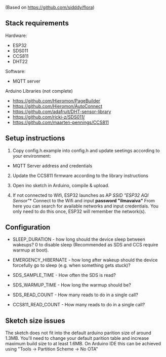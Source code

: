 (Based on https://github.com/sidddy/flora)


## Stack requirements
Hardware:
 - ESP32
 - SDS011
 - CCS811
 - DHT22

Software:
- MQTT server

Arduino Libraries (not complete)
 - https://github.com/Hieromon/PageBuilder
 - https://github.com/Hieromon/AutoConnect
 - https://github.com/adafruit/DHT-sensor-library
 - https://github.com/ricki-z/SDS011/
 - https://github.com/maarten-pennings/CCS811

## Setup instructions

1) Copy config.h.example into config.h and update seetings according to your environment:
- MQTT Server address and credentials

2) Update the CCS811 firmware according to the library instructions

3) Open ino sketch in Arduino, compile & upload. 

4) If not connected to Wifi, ESP32 launches as AP *SSID "ESP32 AQI Sensor"**
Connect to the Wifi and input **password "ilmavaiva"**
From here you can search for available networks and input credentials. You only need to do this once, ESP32 will remember the network(s).

## Configuration

- SLEEP_DURATION - how long should the device sleep between wakeups?  0 to disable sleep (Recommended as SDS and CCS require warmup at boot).
- EMERGENCY_HIBERNATE - how long after wakeup should the device forcefully go to sleep (e.g. when something gets stuck)?

- SDS_SAMPLE_TIME 	- How often the SDS is read?
- SDS_WARMUP_TIME	- How long the warmup should be?
- SDS_READ_COUNT  	- How many reads to do in a single call?
- CCS811_READ_COUNT - How many reads to do in a single call?

## Sketch size issues

The sketch does not fit into the default arduino parition size of around 1.3MB. You'll need to change your default parition table and increase maximum build size to at least 1.6MB.
On Arduino IDE this can be achieved using "Tools -> Partition Scheme -> No OTA"
